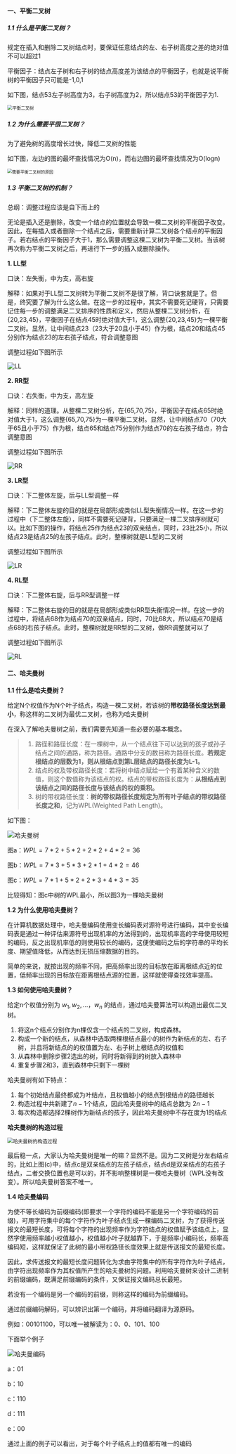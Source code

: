 #### 一、平衡二叉树

##### 1.1 什么是平衡二叉树？

规定在插入和删除二叉树结点时，要保证任意结点的左、右子树高度之差的绝对值不可以超过1 

平衡因子：结点左子树和右子树的结点高度差为该结点的平衡因子，也就是说平衡树的平衡因子只可能是-1,0,1

如下图，结点53左子树高度为3，右子树高度为2，所以结点53的平衡因子为1.

<img src="pic/平衡二叉树.png" alt="平衡二叉树" style="zoom:70%;" />

##### 1.2 为什么需要平很二叉树？

为了避免树的高度增长过快，降低二叉树的性能

如下图，左边的图的最坏查找情况为O(n)，而右边图的最坏查找情况为O(logn)

<img src="pic/需要平衡二叉树的原因.png" alt="需要平衡二叉树的原因" style="zoom:67%;" />

##### 1.3 平衡二叉树的机制？

总纲：调整过程应该是自下而上的

无论是插入还是删除，改变一个结点的位置就会导致一棵二叉树的平衡因子改变。因此，在每插入或者删除一个结点之后，需要重新计算二叉树各个结点的平衡因子。若右结点的平衡因子大于1，那么需要调整这棵二叉树为平衡二叉树。当该树再次称为平衡二叉树之后，再进行下一步的插入或删除操作。

**1. LL型**

口诀：左失衡，中为支，高右旋

解释：如果对于LL型二叉树转为平衡二叉树不是很了解，背口诀套就是了。但是，终究要了解为什么这么做。在这一步的过程中，其实不需要死记硬背，只需要记住每一步的调整满足二叉排序的性质和定义，然后从整棵二叉树分析，在{20,23,45}，平衡因子在结点45时绝对值大于1，这么调整{20,23,45}为一棵平衡二叉树。显然，让中间结点23（23大于20且小于45）作为根，结点20和结点45分别作为结点23的左右孩子结点，符合调整意图

调整过程如下图所示

![LL](pic/LL.png)

**2. RR型**

口诀：右失衡，中为支，高左旋

解释：同样的道理。从整棵二叉树分析，在{65,70,75}，平衡因子在结点65时绝对值大于1，这么调整{65,70,75}为一棵平衡二叉树。显然，让中间结点70（70大于65且小于75）作为根，结点65和结点75分别作为结点70的左右孩子结点，符合调整意图

调整过程如下图所示

![RR](pic/RR.png)

**3. LR型**

口诀：下二整体左旋，后与LL型调整一样

解释：下二整体左旋的目的就是在局部形成类似LL型失衡情况一样。在这一步的过程中（下二整体左旋），同样不需要死记硬背，只要满足一棵二叉排序树就可以。比如下图的操作，将结点25作为结点23的双亲结点，同时，23比25小，所以结点23是结点25的左孩子结点。此时，整棵树就是LL型的二叉树

调整过程如下图所示

![LR](pic/LR.png)

**4. RL型**

口诀：下二整体右旋，后与RR型调整一样

解释：下二整体右旋的目的就是在局部形成类似RR型失衡情况一样。在这一步的过程中，将结点68作为结点70的双亲结点，同时，70比68大，所以结点70是结点68的右孩子结点。此时，整棵树就是RR型的二叉树，做RR调整就可以了

调整过程如下图所示

![RL](pic/RL.png)

#### 二、哈夫曼树

**1.1 什么是哈夫曼树？**

给定N个权值作为N个叶子结点，构造一棵二叉树，若该树的**带权路径长度达到最小**，称这样的二叉树为最优二叉树，也称为哈夫曼树

在深入了解哈夫曼树之前，我们需要先知道一些必要的基本概念。

> 1. 路径和路径长度：在一棵树中，从一个结点往下可以达到的孩子或孙子结点之间的通路，称为路径。通路中分支的数目称为路径长度。**若规定根结点的层数为1，则从根结点到第L层结点的路径长度为L-1。**
> 2. 结点的权及带权路径长度：若将树中结点赋给一个有着某种含义的数值，则这个数值称为该结点的权。结点的带权路径长度为：**从根结点到该结点之间的路径长度与该结点的权的乘积。**
> 3. 树的带权路径长度：**树的带权路径长度规定为所有叶子结点的带权路径长度之和**，记为WPL(Weighted Path Length)。

如下图：

![哈夫曼树](pic/哈夫曼树.jpg)

图a：$WPL=7*2+5*2+2*2+4*2 = 36$

图b：$WPL=7*3+5*3+2*1+4*2 = 46$

图c：$WPL=7*1+5*2+2*3+4*3 = 35$

比较得知：图c中树的WPL最小，所以图3为一棵哈夫曼树

**1.2 为什么使用哈夫曼树？**

在计算机数据处理中，哈夫曼编码使用变长编码表对源符号进行编码，其中变长编码表是通过一种评估来源符号出现机率的方法得到的，出现机率高的字母使用较短的编码，反之出现机率低的则使用较长的编码，这便使编码之后的字符串的平均长度、期望值降低，从而达到无损压缩数据的目的。

简单的来说，就按出现的频率不同，把高频率出现的目标放在距离根结点近的位置，低频率出现的目标放在距离根结点源的位置，这样就使得查找效率提高。

**1.3 如何使用哈夫曼树？**

给定n个权值分别为 $w_1,w_2,…，w_n$ 的结点，通过哈夫曼算法可以构造出最优二叉树。

1. 将这n个结点分别作为n棵仅含一个结点的二叉树，构成森林。
2. 构成一个新的结点，从森林中选取两棵根结点最小的树作为新结点的左、右子树，并且将新结点的的权值置为左、右子树上根结点的权值和
3. 从森林中删除步骤2选出的树，同时将新得到的树放入森林中
4. 重复步骤2和3，直到森林中只剩下一棵树

哈夫曼树有如下特点：

1. 每个初始结点最终都成为叶结点，且权值越小的结点到根结点的路径越长
2. 构造过程中共新建了$n-1$个结点，因此哈夫曼树中的结点总数为 $2n-1$
3. 每次构造都选择2棵树作为新结点的孩子，因此哈夫曼树中不存在度为1的结点

**哈夫曼树的构造过程**

<img src="pic/哈夫曼树的构造过程.png" alt="哈夫曼树的构造过程" style="zoom: 80%;" />

最后稳一点，大家认为哈夫曼树是唯一的嘛？显然不是。因为二叉树是分左右结点的，比如上图(c)中，结点c是双亲结点的左孩子结点，结点d是双亲结点的右孩子结点，二者交换位置也是可以的，并不影响整棵树是一棵哈夫曼树（WPL没有改变）。所以哈夫曼树答案不唯一。

**1.4 哈夫曼编码**

为使不等长编码为前缀编码(即要求一个字符的编码不能是另一个字符编码的前缀)，可用字符集中的每个字符作为叶子结点生成一棵编码二叉树，为了获得传送报文的最短长度，可将每个字符的出现频率作为字符结点的权值赋予该结点上，显然字使用频率越小权值越小，权值越小叶子就越靠下，于是频率小编码长，频率高编码短，这样就保证了此树的最小带权路径长度效果上就是传送报文的最短长度。

因此，求传送报文的最短长度问题转化为求由字符集中的所有字符作为叶子结点，由字符出现频率作为其权值所产生的哈夫曼树的问题。利用哈夫曼树来设计二进制的前缀编码，既满足前缀编码的条件，又保证报文编码总长最短。

若没有一个编码是另一个编码的前缀，则称这样的编码为前缀编码。

通过前缀编码解码，可以辨识出第一个编码，并将编码翻译为源原码。

例如：00101100，可以唯一被解读为：0、0、101、100

下面举个例子

![哈夫曼编码](pic/哈夫曼编码.png)

a：01

b：10

c：110

d：111

e：00

通过上面的例子可以看出，对于每个叶子结点上的值都有唯一的编码